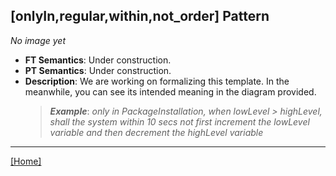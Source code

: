 ## [onlyIn,regular,within,not_order] Pattern
_No image yet_
 * **FT Semantics**: Under construction.
 * **PT Semantics**: Under construction.
 * **Description**: We are working on formalizing this template. In the meanwhile, you can see its intended meaning in the diagram provided.
   > **_Example_**: _only in PackageInstallation,  when lowLevel > highLevel, shall the system  within 10 secs not first  increment the lowLevel variable and then  decrement the highLevel variable_   
***
[[Home]](../semantics.md)